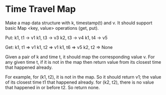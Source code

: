 # Time Travel Map

Make a map data structure with k, timestamp(t) and v. It should support basic Map <key, value> operations (get, put).

Put:
k1, t1 -> v1
k1, t3 -> v3
k2, t3 -> v4
k1, t4 -> v5

Get:
k1, t1 => v1
k1, t2 => v1
k1, t6 => v5
k2, t2 => None

Given a pair of k and time t, it should map the corresponding value v. 
For any given time t, if it is not in the map then return value from its closest time that happened already.

For example, 
for (k1, t2), it is not in the map. So it should return v1; the value of its closest time t1 that happened already.
for (k2, t2), there is no value that happened in or before t2. So return none.
